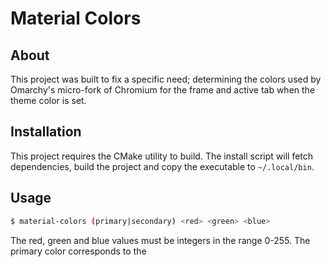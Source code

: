 # Material Colors

## About
This project was built to fix a specific need; determining the colors used by 
Omarchy's micro-fork of Chromium for the frame and active tab when the theme 
color is set.

## Installation
This project requires the CMake utility to build. The install script will fetch
dependencies, build the project and copy the executable to `~/.local/bin`.

## Usage
```bash
$ material-colors (primary|secondary) <red> <green> <blue>
```

The red, green and blue values must be integers in the range 0-255. The primary
color corresponds to the 
